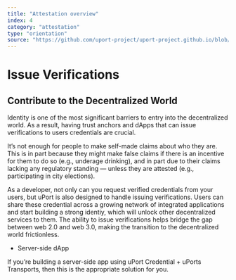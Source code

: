 ```yaml
---
title: "Attestation overview"
index: 4
category: "attestation"
type: "orientation"
source: "https://github.com/uport-project/uport-project.github.io/blob/develop/markdown/docs/overview/attestation.md"
---
```


# Issue Verifications
## Contribute to the Decentralized World

Identity is one of the most significant barriers to entry into the decentralized world. As a result, having trust anchors and dApps that can issue verifications to users credentials are crucial.

It’s not enough for people to make self-made claims about who they are. This is in part because they might make false claims if there is an incentive for them to do so (e.g., underage drinking), and in part due to their claims lacking any regulatory standing — unless they are attested (e.g., participating in city elections).

As a developer, not only can you request verified credentials from your users, but uPort is also designed to handle issuing verifications. Users can share these credential across a growing network of integrated applications and start building a strong identiy, which will unlock other decentralized services to them. The ability to issue verifications helps bridge the gap between web 2.0 and web 3.0, making the transition to the decentralized world frictionless. 

* Server-side dApp

If you’re building a server-side app using uPort Credential + uPorts Transports, then this is the appropriate solution for you.

